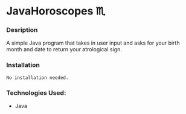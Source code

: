 # JavaHoroscopes ♏️






### Desription
A simple Java program that takes in user input and asks for your birth month and date to return your atrological sign.


  

  



### Installation
```
No installation needed. 
```

### Technologies Used:
 - Java
 